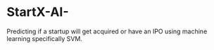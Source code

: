 # StartX-AI-
Predicting if a startup will get acquired or have an IPO using machine learning specifically SVM.
